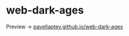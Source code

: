 # web-dark-ages

Preview → [pavellaptev.github.io/web-dark-ages](https://pavellaptev.github.io/web-dark-ages/)
